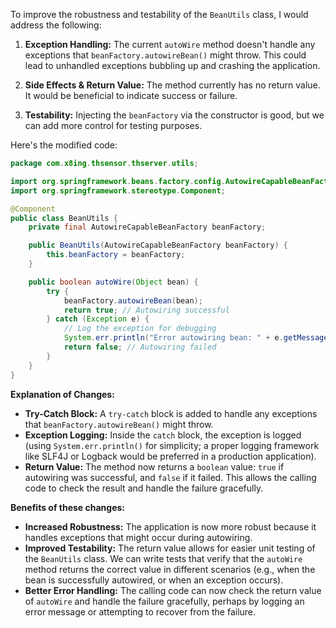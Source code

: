 To improve the robustness and testability of the `BeanUtils` class, I would address the following:

1.  **Exception Handling:** The current `autoWire` method doesn't handle any exceptions that `beanFactory.autowireBean()` might throw.  This could lead to unhandled exceptions bubbling up and crashing the application.

2.  **Side Effects & Return Value:**  The method currently has no return value. It would be beneficial to indicate success or failure.

3.  **Testability:** Injecting the `beanFactory` via the constructor is good, but we can add more control for testing purposes.

Here's the modified code:

```java
package com.x8ing.thsensor.thserver.utils;

import org.springframework.beans.factory.config.AutowireCapableBeanFactory;
import org.springframework.stereotype.Component;

@Component
public class BeanUtils {
    private final AutowireCapableBeanFactory beanFactory;

    public BeanUtils(AutowireCapableBeanFactory beanFactory) {
        this.beanFactory = beanFactory;
    }

    public boolean autoWire(Object bean) {
        try {
            beanFactory.autowireBean(bean);
            return true; // Autowiring successful
        } catch (Exception e) {
            // Log the exception for debugging
            System.err.println("Error autowiring bean: " + e.getMessage()); // Or use a proper logger
            return false; // Autowiring failed
        }
    }
}
```

**Explanation of Changes:**

*   **Try-Catch Block:**  A `try-catch` block is added to handle any exceptions that `beanFactory.autowireBean()` might throw.
*   **Exception Logging:**  Inside the `catch` block, the exception is logged (using `System.err.println()` for simplicity; a proper logging framework like SLF4J or Logback would be preferred in a production application).
*   **Return Value:** The method now returns a `boolean` value: `true` if autowiring was successful, and `false` if it failed. This allows the calling code to check the result and handle the failure gracefully.

**Benefits of these changes:**

*   **Increased Robustness:** The application is now more robust because it handles exceptions that might occur during autowiring.
*   **Improved Testability:** The return value allows for easier unit testing of the `BeanUtils` class. We can write tests that verify that the `autoWire` method returns the correct value in different scenarios (e.g., when the bean is successfully autowired, or when an exception occurs).
*   **Better Error Handling:** The calling code can now check the return value of `autoWire` and handle the failure gracefully, perhaps by logging an error message or attempting to recover from the failure.